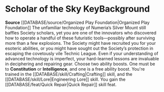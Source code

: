 ﻿---
id: '157'
name: Scholar of the Sky Key
source: '[[DATABASE/source/Organized Play Foundation|Organized Play Foundation]]'

---
# Scholar of the Sky Key<span class="item-type">Background</span>

**Source** [[DATABASE/source/Organized Play Foundation|Organized Play Foundation]]
The unfamiliar technology of Numeria’s Silver Mount still baffles Society scholars, yet you are one of the innovators who discovered how to operate a handful of these futuristic tools—possibly after surviving more than a few explosions. The Society might have recruited you for your esoteric abilities, or you might have sought out the Society’s protection in escaping the covetously vile Technic League. Even if your understanding of advanced technology is imperfect, your hard-learned lessons are invaluable in deciphering and repairing gear.
Choose two ability boosts. One must be to **Constitution** or **Intelligence**, and one is a free ability boost.
You're trained in the [[DATABASE/skill/Crafting|Crafting]] skill, and the [[DATABASE/skill/Lore|Engineering Lore]] skill. You gain the [[DATABASE/feat/Quick Repair|Quick Repair]] skill feat.